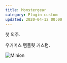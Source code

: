 ```yaml
---
title: Monstergear
category: Plugin custom
updated: 2020-04-12 00:00
---
```


첫 외주.

우커머스 템플릿 커스텀.

![Minion](http://octodex.github.com/images/minion.png)